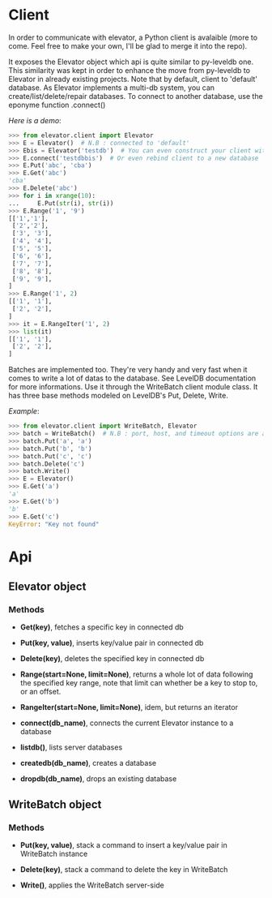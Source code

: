 # Client

In order to communicate with elevator, a Python client is avalaible (more to come. Feel free to make your own, I'll be glad to merge it into the repo).

It exposes the Elevator object which api is quite similar to py-leveldb one. This similarity was kept in order to enhance the move from py-leveldb to Elevator in already existing projects. Note that by default, client to 'default' database. As Elevator implements a multi-db system, you can create/list/delete/repair databases. To connect to another database, use the eponyme function .connect()

*Here is a demo*:

```python
>>> from elevator.client import Elevator
>>> E = Elevator()  # N.B : connected to 'default'
>>> Ebis = Elevator('testdb')  # You can even construct your client with desired db to connect to
>>> E.connect('testdbbis')  # Or even rebind client to a new database
>>> E.Put('abc', 'cba')
>>> E.Get('abc')
'cba'
>>> E.Delete('abc')
>>> for i in xrange(10):
...     E.Put(str(i), str(i))
>>> E.Range('1', '9')
[['1','1'],
 ['2','2'],
 ['3', '3'],
 ['4', '4'],
 ['5', '5'],
 ['6', '6'],
 ['7', '7'],
 ['8', '8'],
 ['9', '9'],
]
>>> E.Range('1', 2)
[['1', '1'],
 ['2', '2'],
]
>>> it = E.RangeIter('1', 2)
>>> list(it)
[['1', '1'],
 ['2', '2'],
]
```

Batches are implemented too. They're very handy and very fast when it comes to write a lot of datas to the database. See LevelDB documentation for more informations. Use it through the WriteBatch client module class. It has three base methods modeled on LevelDB's Put, Delete, Write.

*Example*:

```python
>>> from elevator.client import WriteBatch, Elevator
>>> batch = WriteBatch()  # N.B : port, host, and timeout options are available here
>>> batch.Put('a', 'a')
>>> batch.Put('b', 'b')
>>> batch.Put('c', 'c')
>>> batch.Delete('c')
>>> batch.Write()
>>> E = Elevator()
>>> E.Get('a')
'a'
>>> E.Get('b')
'b'
>>> E.Get('c')
KeyError: "Key not found"
```

# Api

## Elevator object

### Methods

* **Get(key)**, fetches a specific key in connected db

* **Put(key, value)**, inserts key/value pair in connected db

* **Delete(key)**, deletes the specified key in connected db

* **Range(start=None, limit=None)**, returns a whole lot of data following the specified key range, note that limit can whether be a key to stop to, or an offset.

* **RangeIter(start=None, limit=None)**, idem, but returns an iterator

* **connect(db_name)**, connects the current Elevator instance to a database

* **listdb()**, lists server databases

* **createdb(db_name)**, creates a database

* **dropdb(db_name)**, drops an existing database

## WriteBatch object

### Methods

* **Put(key, value)**, stack a command to insert a key/value pair in WriteBatch instance

* **Delete(key)**, stack a command to delete the key in WriteBatch

* **Write()**, applies the WriteBatch server-side
